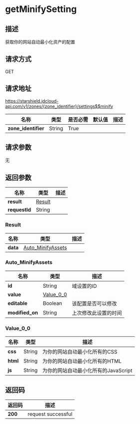 # getMinifySetting


## 描述
获取你的网站自动最小化资产的配置

## 请求方式
GET

## 请求地址
https://starshield.jdcloud-api.com/v1/zones/{zone_identifier}/settings$$minify

|名称|类型|是否必需|默认值|描述|
|---|---|---|---|---|
|**zone_identifier**|String|True| | |

## 请求参数
无


## 返回参数
|名称|类型|描述|
|---|---|---|
|**result**|[Result](getMinifySetting#result)| |
|**requestId**|String| |

### <div id="result">Result</div>
|名称|类型|描述|
|---|---|---|
|**data**|[Auto_MinifyAssets](getMinifySetting#auto_minifyassets)| |
### <div id="auto_minifyassets">Auto_MinifyAssets</div>
|名称|类型|描述|
|---|---|---|
|**id**|String|域设置的ID|
|**value**|[Value_0_0](getMinifySetting#value_0_0)| |
|**editable**|Boolean|该配置是否可以修改|
|**modified_on**|String|上次修改此设置的时间|
### <div id="value_0_0">Value_0_0</div>
|名称|类型|描述|
|---|---|---|
|**css**|String|为你的网站自动最小化所有的CSS|
|**html**|String|为你的网站自动最小化所有的HTML|
|**js**|String|为你的网站自动最小化所有的JavaScript|

## 返回码
|返回码|描述|
|---|---|
|**200**|request successful|
